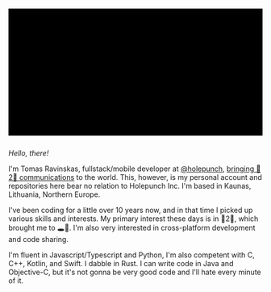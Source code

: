 # ![logo](./assets/banner.svg)

_Hello, there!_

I'm Tomas Ravinskas, fullstack/mobile developer at [@holepunch](https://holepunch.to/), [bringing 🍐2🍐 communications](https://keet.io/) to the world. This, however, is my personal account and repositories here bear no relation to Holepunch Inc. I'm based in Kaunas, Lithuania, Northern Europe.

I've been coding for a little over 10 years now, and in that time I picked up various skills and interests. My primary interest these days is in 🍐2🍐, which brought me to 🕳️🥊. I'm also very interested in cross-platform development and code sharing.

I'm fluent in Javascript/Typescript and Python, I'm also competent with C, C++, Kotlin, and Swift. I dabble in Rust. I can write code in Java and Objective-C, but it's not gonna be very good code and I'll hate every minute of it.
